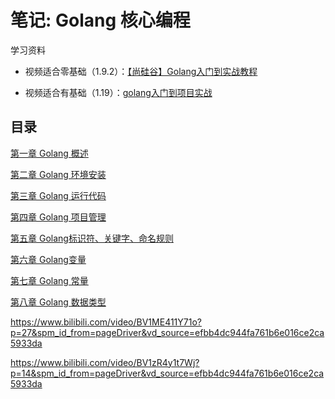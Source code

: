 # 笔记: Golang 核心编程

学习资料

- 视频适合零基础（1.9.2）：[【尚硅谷】Golang入门到实战教程](https://www.bilibili.com/video/BV1ME411Y71o)

- 视频适合有基础（1.19）：[golang入门到项目实战](https://www.bilibili.com/video/BV1zR4y1t7Wj)

## 目录

[第一章 Golang 概述](blog/golang/golang-start.md)

[第二章 Golang 环境安装](blog/golang/golang-install.md)

[第三章 Golang 运行代码](blog/golang/golang-run.md)

[第四章 Golang 项目管理](blog/golang/golang-project.md)

[第五章 Golang标识符、关键字、命名规则](blog/golang/golang-identifier.md)

[第六章 Golang变量](blog/golang/golang-variable.md)

[第七章 Golang 常量](blog/golang/golang-constant.md)

[第八章 Golang 数据类型](blog/golang/golang-type.md)


https://www.bilibili.com/video/BV1ME411Y71o?p=27&spm_id_from=pageDriver&vd_source=efbb4dc944fa761b6e016ce2ca5933da

https://www.bilibili.com/video/BV1zR4y1t7Wj?p=14&spm_id_from=pageDriver&vd_source=efbb4dc944fa761b6e016ce2ca5933da
